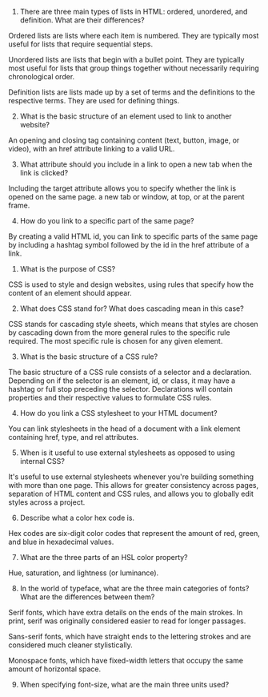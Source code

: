 1. There are three main types of lists in HTML: ordered, unordered, and definition. What are their differences?

Ordered lists are lists where each item is numbered. They are typically most useful for lists that require sequential steps.

Unordered lists are lists that begin with a bullet point. They are typically most useful for lists that group things together without necessarily requiring chronological order.

Definition lists are lists made up by a set of terms and the definitions to the respective terms. They are used for defining things.

2. What is the basic structure of an element used to link to another website?

An opening and closing <code><a></code> tag containing content (text, button, image, or video), with an href attribute linking to a valid URL.

3. What attribute should you include in a link to open a new tab when the link is clicked?

Including the target attribute allows you to specify whether the link is opened on the same page. a new tab or window, at top, or at the parent frame.

4. How do you link to a specific part of the same page?

By creating a valid HTML id, you can link to specific parts of the same page by including a hashtag symbol followed by the id in the href attribute of a link.


1. What is the purpose of CSS?

CSS is used to style and design websites, using rules that specify how the content of an element should appear.

2. What does CSS stand for? What does cascading mean in this case?

CSS stands for cascading style sheets, which means that styles are chosen by cascading down from the more general rules to the specific rule required. The most specific rule is chosen for any given element.

3. What is the basic structure of a CSS rule?

The basic structure of a CSS rule consists of a selector and a declaration. Depending on if the selector is an element, id, or class, it may have a hashtag or full stop preceding the selector. Declarations will contain properties and their respective values to formulate CSS rules.

4. How do you link a CSS stylesheet to your HTML document?

You can link stylesheets in the head of a document with a link element containing href, type, and rel attributes.

5. When is it useful to use external stylesheets as opposed to using internal CSS?

It's useful to use external stylesheets whenever you're building something with more than one page. This allows for greater consistency across pages, separation of HTML content and CSS rules, and allows you to globally edit styles across a project.

6. Describe what a color hex code is.

Hex codes are six-digit color codes that represent the amount of red, green, and blue in hexadecimal values.

7. What are the three parts of an HSL color property?

Hue, saturation, and lightness (or luminance).

8. In the world of typeface, what are the three main categories of fonts? What are the differences between them?

Serif fonts, which have extra details on the ends of the main strokes. In print, serif was originally considered easier to read for longer passages.

Sans-serif fonts, which have straight ends to the lettering strokes and are considered much cleaner stylistically.

Monospace fonts, which have fixed-width letters that occupy the same amount of horizontal space.


9. When specifying font-size, what are the main three units used?
